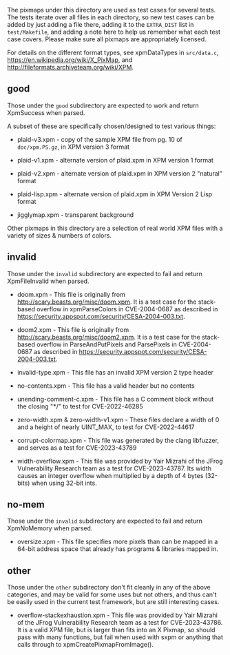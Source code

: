 The pixmaps under this directory are used as test cases for several tests.
The tests iterate over all files in each directory, so new test cases can be
added by just adding a file there, adding it to the `EXTRA_DIST` list in
`test/Makefile`, and adding a note here to help us remember what each test case
covers.  Please make sure all pixmaps are appropriately licensed.

For details on the different format types, see xpmDataTypes in `src/data.c`,
<https://en.wikipedia.org/wiki/X_PixMap>, and
<http://fileformats.archiveteam.org/wiki/XPM>.

good
----

Those under the `good` subdirectory are expected to work and
return XpmSuccess when parsed.

A subset of these are specifically chosen/designed to test various things:

- plaid-v3.xpm - copy of the sample XPM file from pg. 10 of `doc/xpm.PS.gz`,
  in XPM version 3 format

- plaid-v1.xpm - alternate version of plaid.xpm in XPM version 1 format

- plaid-v2.xpm - alternate version of plaid.xpm in XPM version 2 "natural" format

- plaid-lisp.xpm - alternate version of plaid.xpm in XPM Version 2 Lisp format

- jigglymap.xpm - transparent background

Other pixmaps in this directory are a selection of real world XPM files
with a variety of sizes & numbers of colors.

invalid
-------

Those under the `invalid` subdirectory are expected to fail and
return XpmFileInvalid when parsed.

- doom.xpm - This file is originally from
  <http://scary.beasts.org/misc/doom.xpm>.
  It is a test case for the stack-based overflow in xpmParseColors in
  CVE-2004-0687 as described in
  <https://security.appspot.com/security/CESA-2004-003.txt>.

- doom2.xpm - This file is originally from
  <http://scary.beasts.org/misc/doom2.xpm>.
  It is a test case for the stack-based overflow in ParseAndPutPixels
  and ParsePixels in CVE-2004-0687 as described in
  <https://security.appspot.com/security/CESA-2004-003.txt>.

- invalid-type.xpm - This file has an invalid XPM version 2 type header

- no-contents.xpm - This file has a valid header but no contents

- unending-comment-c.xpm - This file has a C comment block without the
  closing "*/" to test for CVE-2022-46285

- zero-width.xpm & zero-width-v1.xpm - These files declare a width of 0
  and a height of nearly UINT_MAX, to test for CVE-2022-44617

- corrupt-colormap.xpm - This file was generated by the clang libfuzzer,
  and serves as a test for CVE-2023-43789

- width-overflow.xpm - This file was provided by Yair Mizrahi of
  the JFrog Vulnerability Research team as a test for CVE-2023-43787.
  Its width causes an integer overflow when multiplied by a depth of 4 bytes
  (32-bits) when using 32-bit ints.

no-mem
------

Those under the `invalid` subdirectory are expected to fail and
return XpmNoMemory when parsed.

- oversize.xpm - This file specifies more pixels than can be mapped in
  a 64-bit address space that already has programs & libraries mapped in.

other
-----

Those under the `other` subdirectory don't fit cleanly in any of the above
categories, and may be valid for some uses but not others, and thus can't be
easily used in the current test framework, but are still interesting cases.

- overflow-stackexhaustion.xpm - This file was provided by Yair Mizrahi of
  the JFrog Vulnerability Research team as a test for CVE-2023-43786.
  It is a valid XPM file, but is larger than fits into an X Pixmap, so
  should pass with many functions, but fail when used with sxpm or
  anything that calls through to xpmCreatePixmapFromImage().
